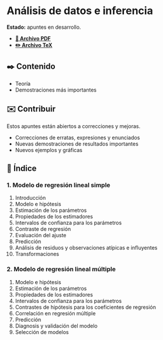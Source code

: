 # Análisis de datos e inferencia

**Estado:** apuntes en desarrollo.

-   [**📄 Archivo PDF**](https://github.com/DanielSevillano/matematicas-latex/blob/f24abaf19153f924c395887b58b427bf02553ad1/An%C3%A1lisis%20de%20datos%20e%20inferencia/An%C3%A1lisis%20de%20datos%20e%20inferencia.pdf)
-   [**✏️ Archivo TeX**](https://github.com/DanielSevillano/matematicas-latex/blob/f24abaf19153f924c395887b58b427bf02553ad1/An%C3%A1lisis%20de%20datos%20e%20inferencia/An%C3%A1lisis%20de%20datos%20e%20inferencia.tex)

## ✒️ Contenido

-   Teoría
-   Demostraciones más importantes

## ✉️ Contribuir

Estos apuntes están abiertos a correcciones y mejoras.

-   Correcciones de erratas, expresiones y enunciados
-   Nuevas demostraciones de resultados importantes
-   Nuevos ejemplos y gráficas

## 📖 Índice

### 1. Modelo de regresión lineal simple

1. Introducción
2. Modelo e hipótesis
3. Estimación de los parámetros
4. Propiedades de los estimadores
5. Intervalos de confianza para los parámetros
6. Contraste de regresión
7. Evaluación del ajuste
8. Predicción
9. Análisis de residuos y observaciones atípicas e influyentes
10. Transformaciones

### 2. Modelo de regresión lineal múltiple

1. Modelo e hipótesis
2. Estimación de los parámetros
3. Propiedades de los estimadores
4. Intervalos de confianza para los parámetros
5. Contrastes de hipótesis para los coeficientes de regresión
6. Correlación en regresión múltiple
7. Predicción
8. Diagnosis y validación del modelo
9. Selección de modelos
